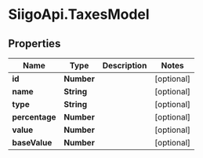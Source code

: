 # SiigoApi.TaxesModel

## Properties

Name | Type | Description | Notes
------------ | ------------- | ------------- | -------------
**id** | **Number** |  | [optional] 
**name** | **String** |  | [optional] 
**type** | **String** |  | [optional] 
**percentage** | **Number** |  | [optional] 
**value** | **Number** |  | [optional] 
**baseValue** | **Number** |  | [optional] 


